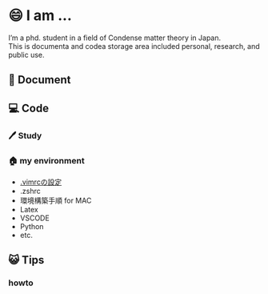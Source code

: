 # 😄 I am ...
 I’m a phd. student in a field of Condense matter theory in Japan.  
 This is documenta and codea storage area included personal, research, and public use.
 
## 📕 Document

## 💻 Code
### 🖊️ Study
### 🏠 my environment
- [.vimrcの設定](https://github.com/kamecham/my_vimrc)
- .zshrc
- 環境構築手順 for MAC
- Latex
- VSCODE
- Python
- etc.
## 😺 Tips
### howto

<!--
**kamecham/kamecham** is a ✨ _special_ ✨ repository because its `README.md` (this file) appears on your GitHub profile.

Here are some ideas to get you started:
### A third-level heading
- 🔭 I’m currently working on ...
- 🌱 I’m currently learning ...
- 👯 I’m looking to collaborate on ...
- 🤔 I’m looking for help with ...
- 💬 Ask me about ...
- 📫 How to reach me: ...
- 😄 Pronouns: ...
- ⚡ Fun fact: ...

-->
